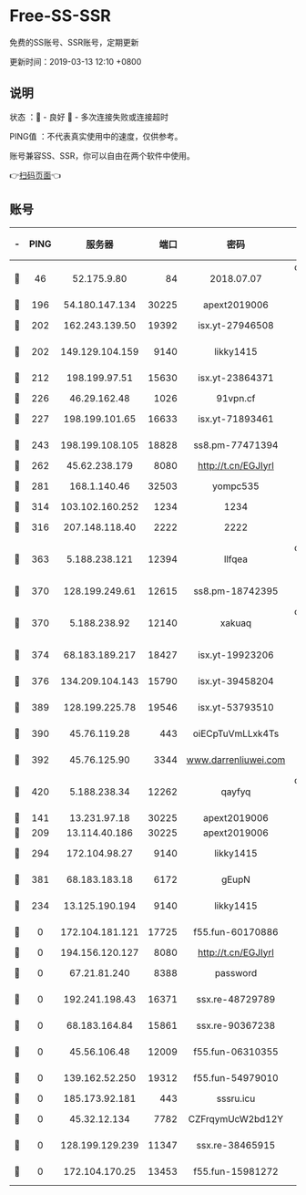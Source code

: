 # Free-SS-SSR

免费的SS账号、SSR账号，定期更新

更新时间：2019-03-13 12:10 +0800

## 说明

状态     ：🙂 - 良好 🙁 - 多次连接失败或连接超时

PING值   ：不代表真实使用中的速度，仅供参考。

账号兼容SS、SSR，你可以自由在两个软件中使用。

👉[扫码页面](https://liesauer.github.io/Free-SS-SSR/)👈

## 账号

|-|PING|服务器|端口|密码|加密方式|区域|
|:----:|:----:|:-----:|-----:|:----:|:----:|:----:|
|🙂|46|52.175.9.80|84|2018.07.07|chacha20-ietf-poly1305|HK|
|🙂|196|54.180.147.134|30225|apext2019006|chacha20|KR|
|🙂|202|162.243.139.50|19392|isx.yt-27946508|aes-256-cfb|US|
|🙂|202|149.129.104.159|9140|likky1415|aes-256-cfb|HK|
|🙂|212|198.199.97.51|15630|isx.yt-23864371|aes-256-cfb|US|
|🙂|226|46.29.162.48|1026|91vpn.cf|rc4-md5|RU|
|🙂|227|198.199.101.65|16633|isx.yt-71893461|aes-256-cfb|US|
|🙂|243|198.199.108.105|18828|ss8.pm-77471394|aes-256-cfb|US|
|🙂|262|45.62.238.179|8080|http://t.cn/EGJIyrl|rc4-md5|CA|
|🙂|281|168.1.140.46|32503|yompc535|aes-256-cfb|AU|
|🙂|314|103.102.160.252|1234|1234|rc4-md5|JP|
|🙂|316|207.148.118.40|2222|2222|aes-256-cfb|SG|
|🙂|363|5.188.238.121|12394|llfqea|chacha20-ietf-poly1305|BR|
|🙂|370|128.199.249.61|12615|ss8.pm-18742395|aes-256-cfb|SG|
|🙂|370|5.188.238.92|12140|xakuaq|chacha20-ietf-poly1305|BR|
|🙂|374|68.183.189.217|18427|isx.yt-19923206|aes-256-cfb|SG|
|🙂|376|134.209.104.143|15790|isx.yt-39458204|aes-256-cfb|SG|
|🙂|389|128.199.225.78|19546|isx.yt-53793510|aes-256-cfb|SG|
|🙂|390|45.76.119.28|443|oiECpTuVmLLxk4Ts|aes-256-cfb|AU|
|🙂|392|45.76.125.90|3344|www.darrenliuwei.com|aes-256-cfb|AU|
|🙂|420|5.188.238.34|12262|qayfyq|chacha20-ietf-poly1305|BR|
|🙂|141|13.231.97.18|30225|apext2019006|chacha20|JP|
|🙂|209|13.114.40.186|30225|apext2019006|chacha20|JP|
|🙂|294|172.104.98.27|9140|likky1415|aes-256-cfb|JP|
|🙂|381|68.183.183.18|6172|gEupN|aes-256-cfb|SG|
|🙁|234|13.125.190.194|9140|likky1415|aes-256-cfb|KR|
|🙁|0|172.104.181.121|17725|f55.fun-60170886|aes-256-cfb|SG|
|🙁|0|194.156.120.127|8080|http://t.cn/EGJIyrl|rc4-md5|RU|
|🙁|0|67.21.81.240|8388|password|aes-256-cfb|US|
|🙁|0|192.241.198.43|16371|ssx.re-48729789|aes-256-cfb|US|
|🙁|0|68.183.164.84|15861|ssx.re-90367238|aes-256-cfb|US|
|🙁|0|45.56.106.48|12009|f55.fun-06310355|aes-256-cfb|US|
|🙁|0|139.162.52.250|19312|f55.fun-54979010|aes-256-cfb|SG|
|🙁|0|185.173.92.181|443|sssru.icu|rc4-md5|RU|
|🙁|0|45.32.12.134|7782|CZFrqymUcW2bd12Y|aes-256-cfb|JP|
|🙁|0|128.199.129.239|11347|ssx.re-38465915|aes-256-cfb|SG|
|🙁|0|172.104.170.25|13453|f55.fun-15981272|aes-256-cfb|SG|
